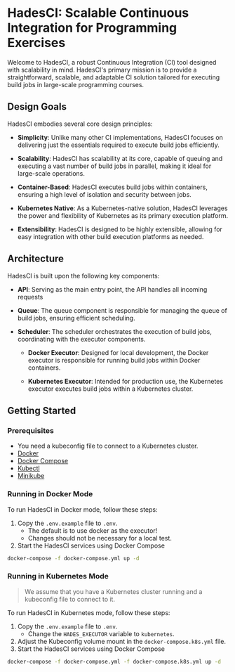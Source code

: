 # HadesCI: Scalable Continuous Integration for Programming Exercises

Welcome to HadesCI, a robust Continuous Integration (CI) tool designed with scalability in mind. HadesCI's primary mission is to provide a straightforward, scalable, and adaptable CI solution tailored for executing build jobs in large-scale programming courses.

## Design Goals

HadesCI embodies several core design principles:

- **Simplicity**: Unlike many other CI implementations, HadesCI focuses on delivering just the essentials required to execute build jobs efficiently.

- **Scalability**: HadesCI has scalability at its core, capable of queuing and executing a vast number of build jobs in parallel, making it ideal for large-scale operations.

- **Container-Based**: HadesCI executes build jobs within containers, ensuring a high level of isolation and security between jobs.

- **Kubernetes Native**: As a Kubernetes-native solution, HadesCI leverages the power and flexibility of Kubernetes as its primary execution platform.

- **Extensibility**: HadesCI is designed to be highly extensible, allowing for easy integration with other build execution platforms as needed.

## Architecture

HadesCI is built upon the following key components:

- **API**: Serving as the main entry point, the API handles all incoming requests

- **Queue**: The queue component is responsible for managing the queue of build jobs, ensuring efficient scheduling.

- **Scheduler**: The scheduler orchestrates the execution of build jobs, coordinating with the executor components.

  - **Docker Executor**: Designed for local development, the Docker executor is responsible for running build jobs within Docker containers.

  - **Kubernetes Executor**: Intended for production use, the Kubernetes executor executes build jobs within a Kubernetes cluster.

## Getting Started

### Prerequisites

- You need a kubeconfig file to connect to a Kubernetes cluster.
- [Docker](https://docs.docker.com/get-docker/)
- [Docker Compose](https://docs.docker.com/compose/install/)
- [Kubectl](https://kubernetes.io/docs/tasks/tools/install-kubectl/)
- [Minikube](https://minikube.sigs.k8s.io/docs/start/)

### Running in Docker Mode

To run HadesCI in Docker mode, follow these steps:

1. Copy the `.env.example` file to `.env`.
   - The default is to use docker as the executor!
   - Changes should not be necessary for a local test.
2. Start the HadesCI services using Docker Compose

```bash
docker-compose -f docker-compose.yml up -d
```

### Running in Kubernetes Mode

> We assume that you have a Kubernetes cluster running and a kubeconfig file to connect to it.

To run HadesCI in Kubernetes mode, follow these steps:

1. Copy the `.env.example` file to `.env`.
   - Change the `HADES_EXECUTOR` variable to `kubernetes`.
2. Adjust the Kubeconfig volume mount in the `docker-compose.k8s.yml` file.
3. Start the HadesCI services using Docker Compose

```bash
docker-compose -f docker-compose.yml -f docker-compose.k8s.yml up -d
```
